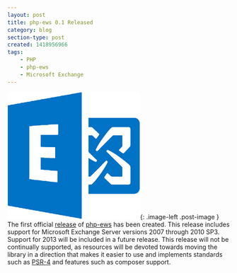 ```yaml
---
layout: post
title: php-ews 0.1 Released
category: blog
section-type: post
created: 1418956966
tags:
    - PHP
    - php-ews
    - Microsoft Exchange
---
```

![](/img/blog/2014/12/exchange-logo.png){: .image-left .post-image } The
first official
[release](https://github.com/jamesiarmes/php-ews/releases/tag/v0.1) of
[php-ews](https://github.com/jamesiarmes/php-ews) has been created. This release
includes support for Microsoft Exchange Server versions 2007 through 2010 SP3.
Support for 2013 will be included in a future release. This release will not be
continually supported, as resources will be devoted towards moving the library
in a direction that makes it easier to use and implements standards such as
[PSR-4](http://www.php-fig.org/psr/psr-4/) and features such as composer
support.
